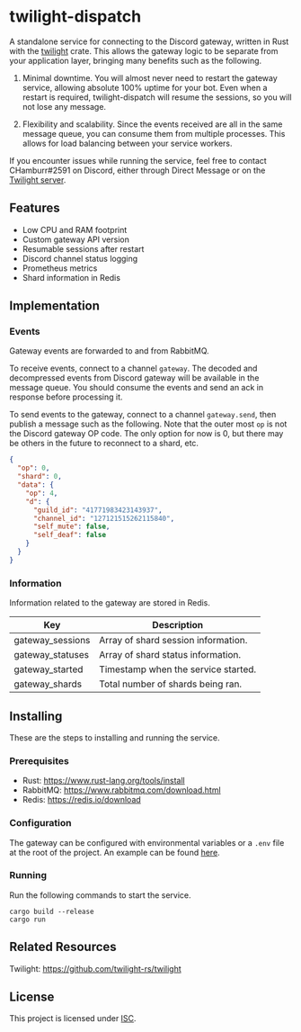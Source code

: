 # twilight-dispatch

A standalone service for connecting to the Discord gateway, written in Rust with
the [twilight](https://github.com/twilight-rs/twilight) crate. This allows the gateway logic to be
separate from your application layer, bringing many benefits such as the following.

1. Minimal downtime. You will almost never need to restart the gateway service, allowing absolute
100% uptime for your bot. Even when a restart is required, twilight-dispatch will resume the
sessions, so you will not lose any message.

2. Flexibility and scalability. Since the events received are all in the same message queue, you can
consume them from multiple processes. This allows for load balancing between your service workers.

If you encounter issues while running the service, feel free to contact CHamburr#2591 on Discord,
either through Direct Message or on the [Twilight server](https://discord.gg/7jj8n7D).

## Features

- Low CPU and RAM footprint
- Custom gateway API version
- Resumable sessions after restart
- Discord channel status logging
- Prometheus metrics
- Shard information in Redis

## Implementation

### Events

Gateway events are forwarded to and from RabbitMQ.

To receive events, connect to a channel `gateway`. The decoded and decompressed events from Discord
gateway will be available in the message queue. You should consume the events and send an ack in
response before processing it.

To send events to the gateway, connect to a channel `gateway.send`, then publish a message such as
the following. Note that the outer most `op` is not the Discord gateway OP code. The only option for
now is 0, but there may be others in the future to reconnect to a shard, etc.

```json
{
  "op": 0,
  "shard": 0,
  "data": {
    "op": 4,
    "d": {
      "guild_id": "41771983423143937",
      "channel_id": "127121515262115840",
      "self_mute": false,
      "self_deaf": false
    }
  }
}
```

### Information

Information related to the gateway are stored in Redis.

| Key              | Description                         |
| ---------------- | ----------------------------------- |
| gateway_sessions | Array of shard session information. |
| gateway_statuses | Array of shard status information.  |
| gateway_started  | Timestamp when the service started. |
| gateway_shards   | Total number of shards being ran.   |

## Installing

These are the steps to installing and running the service.

### Prerequisites 

- Rust: https://www.rust-lang.org/tools/install
- RabbitMQ: https://www.rabbitmq.com/download.html
- Redis: https://redis.io/download

### Configuration

The gateway can be configured with environmental variables or a `.env` file at the root of the
project. An example can be found [here](.env.example).

### Running

Run the following commands to start the service.

```
cargo build --release
cargo run
```

## Related Resources

Twilight: https://github.com/twilight-rs/twilight

## License
This project is licensed under [ISC](LICENSE).
